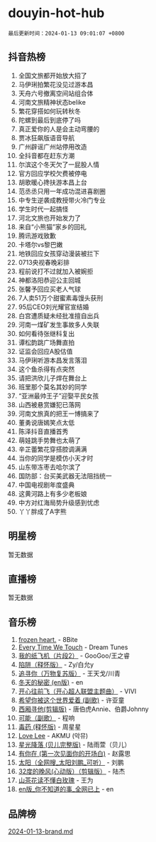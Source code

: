 # douyin-hot-hub

`最后更新时间：2024-01-13 09:01:07 +0800`

## 抖音热榜

1. 全国文旅都开始放大招了
1. 马伊琍拍繁花没见过游本昌
1. 天舟六号撤离空间站组合体
1. 河南文旅精神状态belike
1. 繁花穿搭如何玩转秋冬
1. 陀螺到最后到底停了吗
1. 真正爱你的人是会主动弯腰的
1. 贾冰狂飙版语音导航
1. 广州辟谣广州站停用改造
1. 全抖音都在赶东方潮
1. 尔滨这个冬天欠了一屁股人情
1. 官方回应学校欠费被停电
1. 胡歌暖心搀扶游本昌上台
1. 范丞丞只用一年成功混进喜剧圈
1. 中专生逆袭成教授带火冷门专业
1. 学生时代一起搞怪
1. 河北文旅也开始发力了
1. 来自“小熊猫”家乡的回礼
1. 腾讯游戏致歉
1. 卡塔尔vs黎巴嫩
1. 地铁回应女孩穿动漫装被拦下
1. 0713央视春晚彩排
1. 程前说打不过就加入被婉拒
1. 神都洛阳恭迎公主回城
1. 张馨予回应买老人气球
1. 7人卖51万个甜蜜素毒馒头获刑
1. 95后CEO刘光耀官宣结婚
1. 白宫遭质疑未经批准擅自出兵
1. 河南一煤矿发生事故多人失联
1. 如何看待张继科复出
1. 谭松韵跳广场舞直拍
1. 证监会回应A股估值
1. 马伊琍听游本昌发言落泪
1. 这个鱼杀得有点突然
1. 请把洪欣儿子焊在舞台上
1. 班里那个莫名其妙的同学
1. “亚洲最帅王子”迎娶平民女孩
1. 山西被悬赏嫌犯已落网
1. 河南文旅真的把王一博搞来了
1. 董勇说唐嫣笑点太低
1. 陈泽抖音直播首秀
1. 萌娃跳手势舞也太萌了
1. 辛芷蕾繁花穿搭腔调满满
1. 当你的同学是模仿小天才时
1. 山东带冻枣去哈尔滨了
1. 国防部：台买美武器无法阻挡统一
1. 中国电视剧年度盛典
1. 这黄河路上有多少老板娘
1. 中方对红海局势升级感到忧虑
1. 丫丫胖成了A字熊

## 明星榜

暂无数据

## 直播榜

暂无数据

## 音乐榜

1. [frozen heart.](https://sf86-cdn-tos.douyinstatic.com/obj/tos-cn-ve-2774/oIIWJfyjIACZA9zQMtnJ6hQQhFC4vhCupoRBsO) - 8Bite
1. [Every Time We Touch](https://sf86-cdn-tos.douyinstatic.com/obj/tos-cn-ve-2774/ogN6lUKQeBBfEVhIOMikG1CcJjugxk1tztZyhP) - Dream Tunes
1. [我的纸飞机（片段2）](https://sf3-cdn-tos.douyinstatic.com/obj/tos-cn-ve-2774/oM2ZrKcg2CD5AeRB2gkeXOFB1IxAGJdZPazYHf) - GooGoo/王之睿
1. [陷阱（释怀版）](https://sf3-cdn-tos.douyinstatic.com/obj/tos-cn-ve-2774/oE8C21LeZrzKLDFfQYgMzx4GAIHageG5IzayY7) - Zy/白允y
1. [追寻你（万物复苏版）](https://sf3-cdn-tos.douyinstatic.com/obj/tos-cn-ve-2774/oYeAZJsbjIDit9APmBg8u6uDUQnHmoCf3gbo74) - 王天戈/川青
1. [冬天的秘密 (en版)](https://sf86-cdn-tos.douyinstatic.com/obj/tos-cn-ve-2774/okIuMHDdzyf3FjGK4Lphe1vfHcQaPIHAg0Z4CR) - en
1. [开心往前飞（开心超人联盟主题曲）](https://sf6-cdn-tos.douyinstatic.com/obj/tos-cn-ve-2774/9d8fb7c82cf1421fb93a9fe925275e0a) - VIVI
1. [希望你被这个世界爱着 (副歌)](https://sf86-cdn-tos.douyinstatic.com/obj/tos-cn-ve-2774/oUHCmWQfZlE3QQBKBeD8rCFLpJzPgCpImhsxMt) - 许亚童
1. [西厢寻他(剪辑版)](https://sf86-cdn-tos.douyinstatic.com/obj/tos-cn-ve-2774/oUsAVfAQKlRNxEv5qxvIB8o5qmIWUcXbzJKJhw) - 唐伯虎Annie、伯爵Johnny
1. [可能（副歌）](https://sf86-cdn-tos.douyinstatic.com/obj/tos-cn-ve-2774/cde1731888894259b333569393c2fb51) - 程响
1. [毒药 (释怀版)](https://sf86-cdn-tos.douyinstatic.com/obj/tos-cn-ve-2774/oYILMEAzspdZBIzy4frJNB8ZHPHWAhiwowd4Ad) - 周星星
1. [Love Lee](https://sf86-cdn-tos.douyinstatic.com/obj/tos-cn-ve-2774/o05GbkJGbCBTdDnMtB0fwOYgkeZp23vrWQDQBS) - AKMU (악뮤)
1. [星光降落 (贝儿完整版)](https://sf3-cdn-tos.douyinstatic.com/obj/tos-cn-ve-2774/okwB9hAwyAtsFFkFBzAX1hOOfQuIoMNs0W2Mwr) - 陆雨萱（贝儿）
1. [有你在 (第一次见面你的开场白)](https://sf86-cdn-tos.douyinstatic.com/obj/tos-cn-ve-2774/oAthrQ3ClJBfI57uBoFEgNDYtNCZ0TSYQQfxQ0) - 赵露思
1. [太阳（全网搜_太阳刘鹏_可听）](https://sf6-cdn-tos.douyinstatic.com/obj/tos-cn-ve-2774/ogWbyIQnlBFImVbeDocRdCIYtBHlbJXgfZMvgz) - 刘鹏
1. [32度的晚风(心动版）（剪辑版）](https://sf6-cdn-tos.douyinstatic.com/obj/tos-cn-ve-2774/owNyabsyWdzUulxhoJfK8IBXgp0UMQAHpvGh2B) - 陆杰
1. [山茶花读不懂白玫瑰](https://sf86-cdn-tos.douyinstatic.com/obj/tos-cn-ve-2774/osfn8B7DktrRHEPJgPCfDbw7QDQEkwC16BxZg9) - 王为
1. [en版_你不知道的事_全网已上](https://sf86-cdn-tos.douyinstatic.com/obj/tos-cn-ve-2774/o4QbYLDezHUtFyDKdF9XfmPhIewaqEQAggj6Cb) - en

## 品牌榜

[2024-01-13-brand.md](2024-01-13-brand.md)

